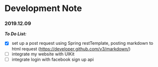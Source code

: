 # Development Note
### 2019.12.09
***To Do List:***
- [x] set up a post request using Spring restTemplate, posting markdown to html request (https://developer.github.com/v3/markdown/)
- [ ] integrate my website with UIKit
- [ ] integrate login with facebook sign up api
